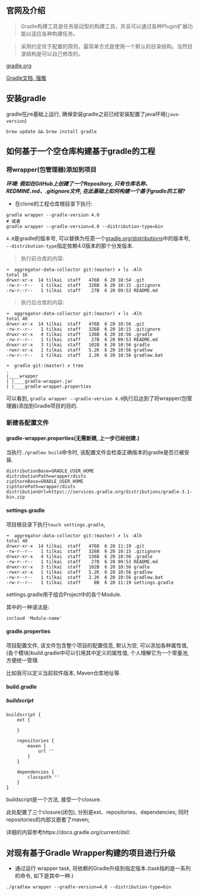 ## 官网及介绍

> Gradle构建工具是任务驱动型的构建工具，并且可以通过各种Plugin扩展功能以适应各种构建任务。

> 采用约定优于配置的原则，最简单方式是使用一个默认的目录结构。当然目录结构是可以自己修改的。

[gradle.org](https://gradle.org/)

[Gradle文档, 强推](https://docs.gradle.org/current/dsl/)

## 安装gradle

gradle在jre基础上运行, 确保安装gradle之前已经安装配置了java环境(`java-version`)

```
brew update && brew install gradle
```

## 如何基于一个空仓库构建基于gradle的工程

### 将wrapper(包管理器)添加到项目

***环境: 假如在GitHub上创建了一个Repository, 只有仓库名称、REDMINE.md、.gitignore文件, 在此基础上如何构建一个基于gradle的工程?***

* 在clone的工程仓库根目录下执行:

```
gradle wrapper --gradle-version 4.0
# 或者
gradle wrapper --gradle-version=4.0 --distribution-type=bin
```

`4.0`是gradle的版本号, 可以替换为任意一个[gradle.org/distributions](http://services.gradle.org/distributions/)中的版本号, `--distribution-type`指定依赖4.0版本的那个分发版本.

> 执行前仓库的内容:

```
➜  aggregator-data-collector git:(master) ✗ ls -Alh
total 16
drwxr-xr-x  14 tilkai  staff   476B  6 20 10:54 .git
-rw-r--r--   1 tilkai  staff   326B  6 20 10:15 .gitignore
-rw-r--r--   1 tilkai  staff    27B  6 20 09:53 README.md
```

> 执行后仓库的内容:

```
➜  aggregator-data-collector git:(master) ✗ ls -Alh
total 40
drwxr-xr-x  14 tilkai  staff   476B  6 20 10:56 .git
-rw-r--r--   1 tilkai  staff   326B  6 20 10:15 .gitignore
drwxr-xr-x   4 tilkai  staff   136B  6 20 10:56 .gradle
-rw-r--r--   1 tilkai  staff    27B  6 20 09:53 README.md
drwxr-xr-x   3 tilkai  staff   102B  6 20 10:56 gradle
-rwxr-xr-x   1 tilkai  staff   5.2K  6 20 10:56 gradlew
-rw-r--r--   1 tilkai  staff   2.2K  6 20 10:56 gradlew.bat
```

```
➜  gradle git:(master) ✗ tree
.
|____wrapper
| |____gradle-wrapper.jar
| |____gradle-wrapper.properties
```

可以看到, `gradle wrapper --gradle-version 4.0`执行后达到了将wrapper(包管理器)添加到Gradle项目的目的.

### 新建各配置文件

#### gradle-wrapper.properties(无需新建, 上一步已经创建.)

当执行`./gradlew build`命令时, 该配置文件会检查正确版本的gradle是否已被安装.

```
distributionBase=GRADLE_USER_HOME
distributionPath=wrapper/dists
zipStoreBase=GRADLE_USER_HOME
zipStorePath=wrapper/dists
distributionUrl=https\://services.gradle.org/distributions/gradle-3.1-bin.zip
```

#### settings.gradle

项目根目录下执行`touch settings.gradle`,

```
➜  aggregator-data-collector git:(master) ✗ ls -Alh
total 40
drwxr-xr-x  14 tilkai  staff   476B  6 20 11:19 .git
-rw-r--r--   1 tilkai  staff   326B  6 20 10:15 .gitignore
drwxr-xr-x   4 tilkai  staff   136B  6 20 10:56 .gradle
-rw-r--r--   1 tilkai  staff    27B  6 20 09:53 README.md
drwxr-xr-x   3 tilkai  staff   102B  6 20 10:56 gradle
-rwxr-xr-x   1 tilkai  staff   5.2K  6 20 10:56 gradlew
-rw-r--r--   1 tilkai  staff   2.2K  6 20 10:56 gradlew.bat
-rw-r--r--   1 tilkai  staff     0B  6 20 11:19 settings.gradle
```

settings.gradle用于组合Project中的各个Module.

其中的一种语法是:

```
incloud 'Module-name'
```

#### gradle.properties

项目配置文件, 该文件包含整个项目的配置信息, 默认为空, 可以添加各种属性值, (各个模块)build.gradle中可以引用其中定义的属性值, 个人理解它为一个常量池, 方便统一管理.

比如我可以定义当前软件版本, Maven仓库地址等.

#### build.gradle

##### buildscript

```
buildscript {
    ext {
    
    }
    
    repositories {
        maven {
            url ''
        }
    }
    
    dependencies {
        classpath ''
    }
}
```

buildscript是一个方法, 接受一个closure.

此处配置了三个closure(闭包), 分别是ext、repositories、dependencies; 同时repositories的内部又嵌套了maven;

详细的内容参考https://docs.gradle.org/current/dsl/.


## 对现有基于Gradle Wrapper构建的项目进行升级

* 通过运行 wrapper task, 将依赖的Gradle升级到指定版本.(task指的是一系列的命令, 如下是其中一种.)

```
./gradlew wrapper --gradle-version=4.0 --distribution-type=bin
```


